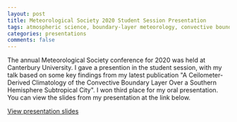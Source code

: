 ```yaml
---
layout: post
title: Meteorological Society 2020 Student Session Presentation
tags: atmospheric science, boundary-layer meteorology, convective boundary layer, climatology
categories: presentations
comments: false
---
```


The annual Meteorological Society conference for 2020 was held at Canterbury University. I gave a presention in the student session, with my talk based on some key findings from my latest publication "A Ceilometer-Derived Climatology of the Convective Boundary Layer Over a Southern Hemisphere Subtropical City". I won third place for my oral presentation. You can view the slides from my presentation at the link below. 

[View presentation slides](/assets/presentations/Marley_MetSoc_2020_presentation.pdf)
